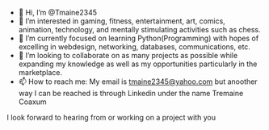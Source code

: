- 👋 Hi, I’m @Tmaine2345
- 👀 I’m interested in gaming, fitness, entertainment, art, comics, animation, technology, and mentally stimulating activities such as chess.
- 🌱 I’m currently focused on learning Python(Programming) with hopes of excelling in webdesign, networking, databases, communications, etc.
- 💞️ I’m looking to collaborate on as many projects as possible while expanding my knowledge as well as my opportunities particularly in the marketplace.
- 📫 How to reach me: My email is tmaine2345@yahoo.com but anoother way I can be reached is through Linkedin under the name Tremaine Coaxum

I look forward to hearing from or working on a project with you
<!---
Tmaine2345/Tmaine2345 is a ✨ special ✨ repository because its `README.md` (this file) appears on your GitHub profile.
You can click the Preview link to take a look at your changes.
--->
